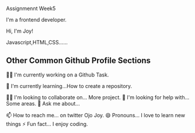 Assignmennt Week5

I'm a frontend developer.



Hi, I'm Joy!





Javascript,HTML,CSS......

## Other Common Github Profile Sections
👩‍💻 I'm currently working on a Github Task.

🧠 I'm currently learning...How to create a repository.

👯‍♀️ I'm looking to collaborate on...
More project.
🤔 I'm looking for help with...
Some areas.
💬 Ask me about...

📫 How to reach me...
on twitter Ojo Joy.
😄 Pronouns...
I love to learn new things
⚡️ Fun fact...
I enjoy coding.

